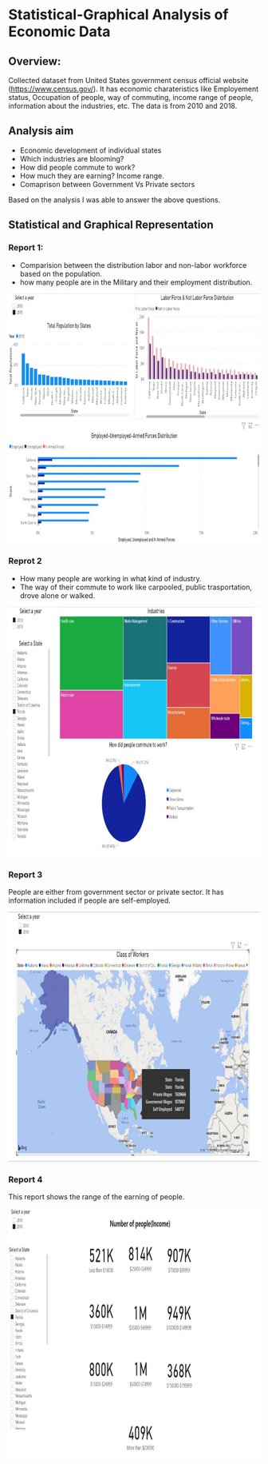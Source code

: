 # Statistical-Graphical Analysis of Economic Data
## Overview: 
Collected dataset from United States government census official website (https://www.census.gov/). It has economic charateristics like Employement status, Occupation of people, way of commuting, income range of people, information about the industries, etc. The data is from 2010 and 2018. 

## Analysis aim
- Economic development of individual states
- Which industries are blooming?
- How did people commute to work?
- How much they are earning? Income range.
- Comaprison between Government Vs Private sectors

Based on the analysis I was able to answer the above questions. 

## Statistical and Graphical Representation
### Report 1:
- Comparision between the distribution labor and non-labor workforce based on the population.
- how many people are in the Military and their employment distribution.

<img src="images/Ninad1.JPG" width="900" height="500">

### Reprot 2
- How many people are working in what kind of industry.
- The way of their commute to work like carpooled, public trasportation, drove alone or walked.

<img src="images/Ninad2.JPG" width="900" height="500">

### Report 3
People are either from government sector or private sector. It has information included if people are self-employed.

<img src="images/Ninad3.JPG" width="900" height="500">

### Report 4
This report shows the range of the earning of people. 

<img src="images/Ninad4.JPG" width="900" height="500">

